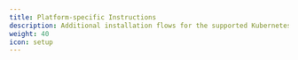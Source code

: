 ```yaml
---
title: Platform-specific Instructions
description: Additional installation flows for the supported Kubernetes platforms.
weight: 40
icon: setup
---
```

